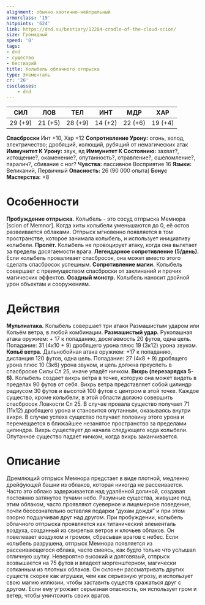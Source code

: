 ```yaml
---
alignment: обычно хаотично-нейтральный
armorclass: '19'
hitpoints: '624'
link: https://dnd.su/bestiary/12284-cradle-of-the-cloud-scion/
size: Громадный
speed: '0'
tags:
- dnd
- существо
- бестиарий
title: Колыбель облачного отпрыска
type: Элементаль
cr: '26'
cssclasses:
    - dnd
---
```



| СИЛ | ЛОВ | ТЕЛ | ИНТ | МДР | ХАР |
|---|---|---|---|---|---|
| 29 (+9) | 21 (+5) | 28 (+9) | 14 (+2) | 22 (+6) | 19 (+4) |
**Спасброски** Инт +10, Хар +12
**Сопротивление Урону:** огонь, холод, электричество; дробящий, колющий, рубящий от немагических атак
**Иммунитет К Урону:** звук, яд
**Иммунитет К Состоянию:** захват?, истощение?, окаменение?, опутанность?, отравление?, ошеломление?, паралич?, сбивание с ног?
**Чувства:** пассивное Восприятие 16
**Языки:** Великаний, Первичный
**Опасность:** 26 (90 000 опыта)
**Бонус Мастерства:** +8


# Особенности
**Пробуждение отпрыска.** Колыбель - это сосуд отпрыска Мемнора [scion of Memnor]. Когда хиты колыбели уменьшаются до 0, её остов развеивается облаками. Отпрыск мгновенно появляется в том пространстве, которое занимала колыбель, и использует инициативу колыбели.
**Пролёт.** Колыбель не провоцирует атаку, когда она вылетает за пределы досягаемости врага.
**Легендарное сопротивление (5/день).** Если колыбель проваливает спасбросок, она может вместо этого сделать спасбросок успешным.
**Сопротивление магии.** Колыбель совершает с преимуществом спасброски от заклинаний и прочих магических эффектов.
**Осадный монстр.** Колыбель наносит двойной урон объектам и сооружениям.


# Действия
**Мультиатака.** Колыбель совершает три атаки Размашистым ударом или Копьём ветра, в любой комбинации.
**Размашистый удар.** Рукопашная атака оружием: + 17 к попаданию, досягаемость 20 футов, одна цель. Попадание: 31 (4к10 + 9) дробящего урона плюс 19 (3к12) урона звуком.
**Копьё ветра.** Дальнобойная атака оружием: +17 к попаданию, дистанция 120 футов, одна цель. Попадание: 27 (4к8 + 9) дробящего урона плюс 10 (3к6) урона звуком, и цель должна преуспеть в спасброске Силы Сл 25, иначе упадёт ничком.
**Вихрь (перезарядка 5-6).** Колыбель создает вихрь ветра в точке, которую она может видеть в пределах 90 футов от себя. Вихрь ветра представляет собой цилиндр радиусом 30 футов и высотой 100 футов с центром в этой точке. Каждое существо, кроме колыбели, в этой области должно совершить спасбросок Ловкости Сл 25. В случае провала существо получает 71 (11к12) дробящего урона и становится опутанным, оказываясь внутри вихря. В случае успеха существо получает половину этого урона и перемещается в ближайшее незанятое пространство за пределами цилиндра. Вихрь существует до начала следующего хода колыбели. Опутанное существо падает ничком, когда вихрь заканчивается.


# Описание
Дремлющий отпрыск Мемнора предстает в виде плотной, медленно дрейфующей башни из облаков, которая никогда не рассеивается. Часто это облако задерживается над удалённой долиной, создавая постоянно затянутое тучами небо. Разумные существа, живущие под этим облаком, часто проявляют суеверное и лицемерное поведение, почти бессознательно оставляя подарки “духам дождя” и при этом озорно подшучивая друг над другом. При пробуждении, колыбель облачного отпрыска проявляется как титанический элементаль воздуха, созданный из свирепых ветров и клочьев облаков. Он повелевает воздухом и громом, сбрасывая врагов с небес. Если колыбель разрушена, отпрыск Мемнора появляется из рассеивающегося облака, часто смеясь, как будто только что услышал отличную шутку. Невероятно высокий и долговязый, отпрыск возвышается на 75 футов и владеет моргенштерном, магически сотканным из плотных облаков. Он склонен рассматривать других существ скорее как игрушки, чем как серьезную угрозу, и использует свою магию иллюзии, чтобы заставить существ сражаться друг с другом. Если ему угрожает серьезная опасность, он использует гром и ветер, чтобы уничтожить своих врагов.